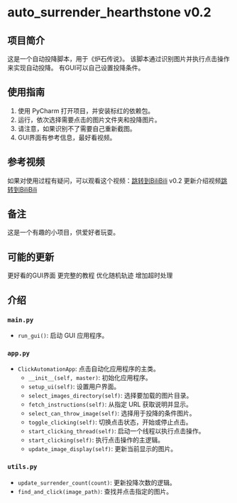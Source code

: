 # auto_surrender_hearthstone v0.2

## 项目简介
这是一个自动投降脚本，用于《炉石传说》。
该脚本通过识别图片并执行点击操作来实现自动投降。
有GUI可以自己设置投降条件。

## 使用指南
1. 使用 PyCharm 打开项目，并安装标红的依赖包。
2. 运行，依次选择需要点击的图片文件夹和投降图片。
3. 请注意，如果识别不了需要自己重新截图。
4. GUI界面有参考信息，最好看视频。

## 参考视频
如果对使用过程有疑问，可以观看这个视频：[跳转到BiliBili](https://www.bilibili.com/video/BV1feCdYuEgv/)
v0.2 更新介绍视频[跳转到BiliBili](https://www.bilibili.com/video/BV1iPSJY1Eev/)

## 备注
这是一个有趣的小项目，供爱好者玩耍。

## 可能的更新
更好看的GUI界面
更完整的教程
优化随机轨迹
增加超时处理

## 介绍

### `main.py`
- `run_gui()`: 启动 GUI 应用程序。

### `app.py`
- `ClickAutomationApp`: 点击自动化应用程序的主类。
  - `__init__(self, master)`: 初始化应用程序。
  - `setup_ui(self)`: 设置用户界面。
  - `select_images_directory(self)`: 选择要加载的图片目录。
  - `fetch_instructions(self)`: 从指定 URL 获取说明并显示。
  - `select_can_throw_image(self)`: 选择用于投降的条件图片。
  - `toggle_clicking(self)`: 切换点击状态，开始或停止点击。
  - `start_clicking_thread(self)`: 启动一个线程以执行点击操作。
  - `start_clicking(self)`: 执行点击操作的主逻辑。
  - `update_image_display(self)`: 更新当前显示的图片。

### `utils.py`
- `update_surrender_count(count)`: 更新投降次数的逻辑。
- `find_and_click(image_path)`: 查找并点击指定的图片。
